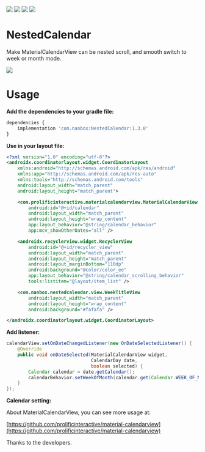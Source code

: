 [![](https://api.bintray.com/packages/southernbox/maven/NestedCalendar/images/download.svg)](https://bintray.com/southernbox/maven/NestedCalendar/_latestVersion)
[![](https://img.shields.io/badge/Android%20Arsenal-NestedCalendar-brightgreen.svg?style=flat)](https://android-arsenal.com/details/1/6978)
[![](https://img.shields.io/badge/API-15+-green.svg?style=flat)](https://android-arsenal.com/api?level=15)
[![](https://badge.juejin.im/entry/5ab9c5caf265da239d4952e4/likes.svg?style=flat)](https://juejin.im/post/5ab9c553f265da237f1e5079)

# NestedCalendar

Make MaterialCalendarView can be nested scroll, and smooth switch to week or month mode.

![](https://upload-images.jianshu.io/upload_images/1763614-2df81caa213e0794.gif?imageMogr2/auto-orient/strip%7CimageView2/2/w/304/format/webp)

# Usage

**Add the dependencies to your gradle file:**

```javascript
dependencies {
    implementation 'com.nanbox:NestedCalendar:1.3.0'
}
```
**Use in your layout file:**

```xml
<?xml version="1.0" encoding="utf-8"?>
<androidx.coordinatorlayout.widget.CoordinatorLayout
    xmlns:android="http://schemas.android.com/apk/res/android"
    xmlns:app="http://schemas.android.com/apk/res-auto"
    xmlns:tools="http://schemas.android.com/tools"
    android:layout_width="match_parent"
    android:layout_height="match_parent">

    <com.prolificinteractive.materialcalendarview.MaterialCalendarView
        android:id="@+id/calendar"
        android:layout_width="match_parent"
        android:layout_height="wrap_content"
        app:layout_behavior="@string/calendar_behavior"
        app:mcv_showOtherDates="all" />

    <androidx.recyclerview.widget.RecyclerView
        android:id="@+id/recycler_view"
        android:layout_width="match_parent"
        android:layout_height="match_parent"
        android:layout_marginBottom="110dp"
        android:background="@color/color_ee"
        app:layout_behavior="@string/calendar_scrolling_behavior"
        tools:listitem="@layout/item_list" />

    <com.nanbox.nestedcalendar.view.WeekTitleView
        android:layout_width="match_parent"
        android:layout_height="wrap_content"
        android:background="#fafafa" />

</androidx.coordinatorlayout.widget.CoordinatorLayout>
```

**Add listener:**

```java
calendarView.setOnDateChangedListener(new OnDateSelectedListener() {
    @Override
    public void onDateSelected(MaterialCalendarView widget,
                               CalendarDay date,
                               boolean selected) {
        Calendar calendar = date.getCalendar();
        calendarBehavior.setWeekOfMonth(calendar.get(Calendar.WEEK_OF_MONTH));
    }
});
```

**Calendar setting:**

About MaterialCalendarView, you can see more usage at:

[https://github.com/prolificinteractive/material-calendarview](https://github.com/prolificinteractive/material-calendarview)

Thanks to the developers.
